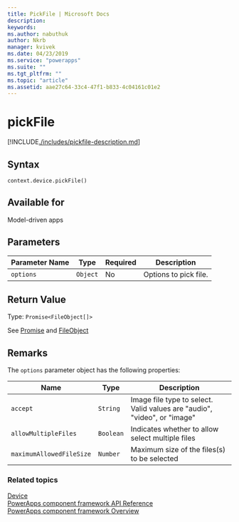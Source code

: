 ```yaml
---
title: PickFile | Microsoft Docs
description: 
keywords:
ms.author: nabuthuk
author: Nkrb
manager: kvivek
ms.date: 04/23/2019
ms.service: "powerapps"
ms.suite: ""
ms.tgt_pltfrm: ""
ms.topic: "article"
ms.assetid: aae27c64-33c4-47f1-b833-4c04161c01e2
---
```


# pickFile

[!INCLUDE[./includes/pickfile-description.md](./includes/pickfile-description.md)]

## Syntax

`context.device.pickFile()`

## Available for 

Model-driven apps

## Parameters

| Parameter Name|Type|Required|Description|
| ------------- |----|--------|-----------|
|`options`|`Object`|No|Options to pick file.|

## Return Value

Type: `Promise<FileObject[]>`

See [Promise](https://developer.mozilla.org/docs/Web/JavaScript/Reference/Global_Objects/Promise) and [FileObject](../fileobject.md)

## Remarks

The `options` parameter object has the following properties:

|Name|Type|Description|
|--|--|--|
|`accept`|`String`|Image file type to select. Valid values are "audio", "video", or "image"|
|`allowMultipleFiles`|`Boolean`|Indicates whether to allow select multiple files|
|`maximumAllowedFileSize`|`Number`|Maximum size of the files(s) to be selected|


### Related topics

[Device](../device.md)<br/>
[PowerApps component framework API Reference](../../reference/index.md)<br/>
[PowerApps component framework Overview](../../overview.md)